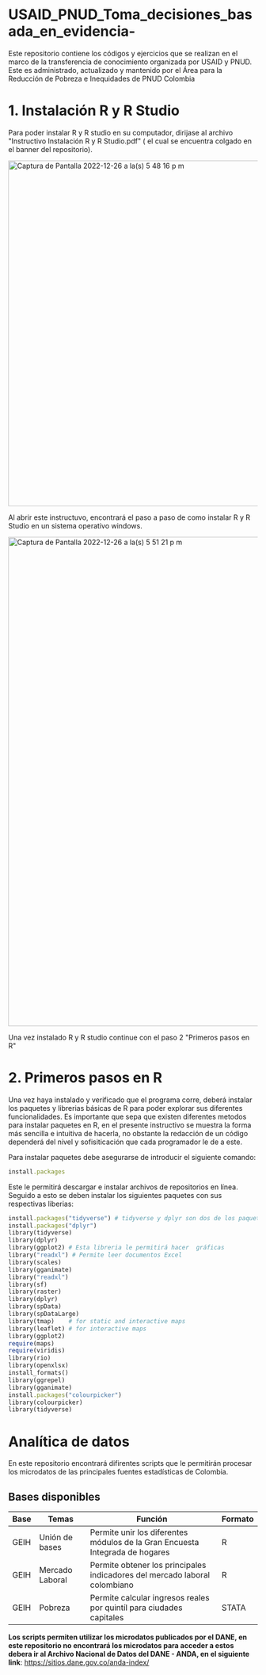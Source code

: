 # USAID_PNUD_Toma_decisiones_basada_en_evidencia-
Este repositorio contiene  los códigos y ejercicios que se realizan en el marco de la transferencia de conocimiento  organizada por USAID y PNUD. Este es administrado, actualizado y mantenido por el Área para la Reducción de Pobreza  e Inequidades de PNUD Colombia
 
 # 1. Instalación R y R Studio 
 
 Para poder instalar R y R studio en su computador, dirijase al archivo "Instructivo Instalación R y R Studio.pdf" ( el cual se encuentra colgado en el banner del repositorio).  
 
 <img width="698" alt="Captura de Pantalla 2022-12-26 a la(s) 5 48 16 p m" src="https://user-images.githubusercontent.com/73482880/209587182-60b1d575-c44f-4e4f-9ebd-d14cef120389.png">
 
 Al abrir este instructuvo, encontrará el paso a paso de como instalar  R y R Studio en un sistema operativo windows.
 
<img width="988" alt="Captura de Pantalla 2022-12-26 a la(s) 5 51 21 p m" src="https://user-images.githubusercontent.com/73482880/209587265-fc9c2361-14a6-4466-aa16-e95b5bfc94dd.png">

Una vez instalado R y R studio continue con el paso 2 "Primeros pasos en R"

 # 2. Primeros pasos en R
 Una vez haya instalado y verificado que el programa  corre, deberá instalar los paquetes y librerias básicas  de R para poder explorar sus diferentes funcionalidades. Es importante que sepa que existen diferentes metodos para instalar paquetes en R, en el presente instructivo se muestra la forma más sencilla e intuitiva de hacerla, no obstante la redacción de un código dependerá del nivel y sofisiticación que cada programador le de a este.

 Para instalar paquetes debe asegurarse de introducir el siguiente comando: 
```ruby
install.packages 
 ```
 Este le permitirá descargar e instalar archivos de repositorios en línea. Seguido a esto se deben instalar los siguientes paquetes con sus respectivas  liberias:
 
```ruby
install.packages("tidyverse") # tidyverse y dplyr son dos de los paquetes que mayor número de acciones permiten en R, se recomienda siempre instalarlos 
install.packages("dplyr")
library(tidyverse)
library(dplyr)
library(ggplot2) # Esta libreria le permitirá hacer  gráficas
library("readxl") # Permite leer documentos Excel
library(scales)
library(gganimate)
library("readxl")
library(sf)
library(raster)
library(dplyr)
library(spData)
library(spDataLarge)
library(tmap)    # for static and interactive maps
library(leaflet) # for interactive maps
library(ggplot2)
require(maps)
require(viridis)
library(rio)
library(openxlsx)
install_formats()
library(ggrepel)
library(gganimate)
install.packages("colourpicker")
library(colourpicker)
library(tidyverse) 
 ```
 
 # Analítica de datos

En este repositorio encontrará difirentes scripts que le permitirán procesar los  microdatos de  las principales fuentes estadísticas de Colombia. 

## Bases disponibles 

Base | Temas | Función| Formato
------------ | -------------| ----------|--------|
GEIH| Unión de bases  |  Permite unir los diferentes módulos de la Gran Encuesta Integrada de hogares | R
GEIH|  Mercado Laboral | Permite obtener los principales indicadores del mercado laboral colombiano |  R
GEIH | Pobreza|  Permite  calcular ingresos  reales por quintíl para ciudades capitales | STATA


**Los  scripts permiten  utilizar los microdatos publicados por el DANE, en este repositorio no encontrará  los microdatos para acceder a estos debera ir al Archivo Nacional de Datos del DANE - ANDA, en el siguiente link**: https://sitios.dane.gov.co/anda-index/
